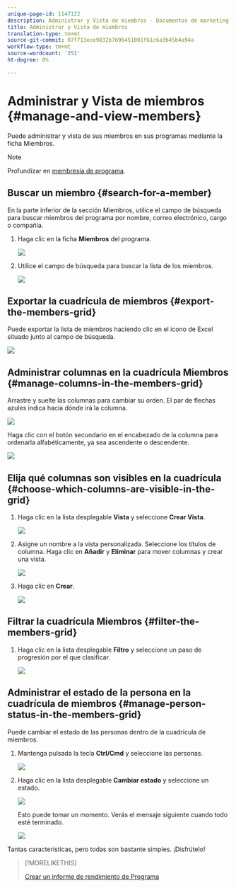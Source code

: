 ```yaml
---
unique-page-id: 1147122
description: Administrar y Vista de miembros - Documentos de marketing - Documentación del producto
title: Administrar y Vista de miembros
translation-type: tm+mt
source-git-commit: 07f713ece9832b7696451001f61c6a3b45b4a94a
workflow-type: tm+mt
source-wordcount: '251'
ht-degree: 0%

---
```



# Administrar y Vista de miembros {#manage-and-view-members}

Puede administrar y vista de sus miembros en sus programas mediante la ficha Miembros.

>[!NOTE]
>
>Profundizar en [membresía de programa](/help/marketo/product-docs/core-marketo-concepts/programs/creating-programs/understanding-program-membership.md).

## Buscar un miembro {#search-for-a-member}

En la parte inferior de la sección Miembros, utilice el campo de búsqueda para buscar miembros del programa por nombre, correo electrónico, cargo o compañía.

1. Haga clic en la ficha **Miembros** del programa.

   ![](assets/image2014-10-1-16-3a0-3a29.png)

1. Utilice el campo de búsqueda para buscar la lista de los miembros.

   ![](assets/image2014-10-1-16-3a7-3a20.png)

## Exportar la cuadrícula de miembros {#export-the-members-grid}

Puede exportar la lista de miembros haciendo clic en el icono de Excel situado junto al campo de búsqueda.

![](assets/image2014-10-1-16-3a9-3a55.png)

## Administrar columnas en la cuadrícula Miembros {#manage-columns-in-the-members-grid}

Arrastre y suelte las columnas para cambiar su orden. El par de flechas azules indica hacia dónde irá la columna.

![](assets/image2014-10-1-16-3a25-3a30.png)

Haga clic con el botón secundario en el encabezado de la columna para ordenarla alfabéticamente, ya sea ascendente o descendente.

![](assets/image2014-10-1-17-3a3-3a28.png)

## Elija qué columnas son visibles en la cuadrícula {#choose-which-columns-are-visible-in-the-grid}

1. Haga clic en la lista desplegable **Vista** y seleccione **Crear Vista**.

   ![](assets/image2014-10-1-16-3a32-3a43.png)

1. Asigne un nombre a la vista personalizada. Seleccione los títulos de columna. Haga clic en **Añadir** y **Eliminar** para mover columnas y crear una vista.

   ![](assets/image2014-10-1-16-3a36-3a52.png)

1. Haga clic en **Crear**.

   ![](assets/image2014-10-1-16-3a38-3a7.png)

## Filtrar la cuadrícula Miembros {#filter-the-members-grid}

1. Haga clic en la lista desplegable **Filtro** y seleccione un paso de progresión por el que clasificar.

   ![](assets/image2014-10-1-16-3a42-3a4.png)

## Administrar el estado de la persona en la cuadrícula de miembros {#manage-person-status-in-the-members-grid}

Puede cambiar el estado de las personas dentro de la cuadrícula de miembros.

1. Mantenga pulsada la tecla **Ctrl/Cmd** y seleccione las personas.

   ![](assets/image2014-10-1-16-3a44-3a27.png)

1. Haga clic en la lista desplegable **Cambiar estado** y seleccione un estado.

   ![](assets/image2014-10-1-16-3a47-3a45.png)

   Esto puede tomar un momento. Verás el mensaje siguiente cuando todo esté terminado.

   ![](assets/changestatusconfirm.png)

Tantas características, pero todas son bastante simples. ¡Disfrútelo!

>[!MORELIKETHIS]
>
>[Crear un informe de rendimiento de Programa](/help/marketo/product-docs/core-marketo-concepts/programs/program-performance-report/create-a-program-performance-report.md)

